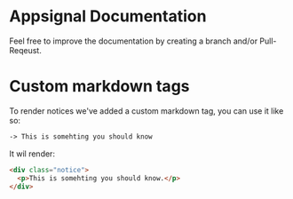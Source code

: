 # Appsignal Documentation

Feel free to improve the documentation by creating a branch and/or Pull-Reqeust.


# Custom markdown tags

To render notices we've added a custom markdown tag, you can use it like so:

```markdown
-> This is somehting you should know

```

It wil render:

``` html
<div class="notice">
  <p>This is somehting you should know.</p>
</div>
```
